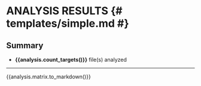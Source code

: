# ANALYSIS RESULTS {# templates/simple.md #}
## Summary

- **{{analysis.count_targets()}}** file(s) analyzed

---

{{analysis.matrix.to_markdown()}}


